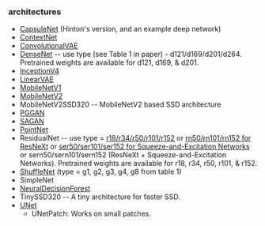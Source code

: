 ### architectures
* [CapsuleNet](https://arxiv.org/pdf/1710.09829.pdf) (Hinton's version, and an example deep network)
* [ContextNet](https://arxiv.org/pdf/1805.04554.pdf)
* [ConvolutionalVAE](https://arxiv.org/pdf/1312.6114v10.pdf)
* [DenseNet](https://arxiv.org/pdf/1608.06993.pdf) -- use type (see Table 1 in paper) - d121/d169/d201/d264. Pretrained weights are available for d121, d169, & d201.
* [InceptionV4](https://arxiv.org/pdf/1602.07261.pdf)
* [LinearVAE](https://arxiv.org/pdf/1312.6114v10.pdf)
* [MobileNetV1](https://arxiv.org/pdf/1704.04861.pdf)
* [MobileNetV2](https://arxiv.org/pdf/1801.04381.pdf)
* MobileNetV2SSD320 -- MobileNetV2 based SSD architecture
* [PGGAN](https://arxiv.org/pdf/1710.10196.pdf)
* [SAGAN](https://arxiv.org/pdf/1805.08318.pdf)
* [PointNet](http://openaccess.thecvf.com/content_cvpr_2017/papers/Zhang_Learning_Discriminative_and_CVPR_2017_paper.pdf)
* ResidualNet -- use type = [r18/r34/r50/r101/r152](https://arxiv.org/pdf/1512.03385.pdf) or [rn50/rn101/rn152 for ResNeXt](https://arxiv.org/pdf/1611.05431.pdf) or [ser50/ser101/ser152 for Squeeze-and-Excitation Networks](https://arxiv.org/pdf/1709.01507.pdf) or sern50/sern101/sern152 (ResNeXt + Squeeze-and-Excitation Networks). Pretrained weights are available for r18, r34, r50, r101, & r152.
* [ShuffleNet](https://arxiv.org/pdf/1707.01083.pdf) (type = g1, g2, g3, g4, g8 from table 1)
* SimpleNet
* [NeuralDecisionForest](https://www.cv-foundation.org/openaccess/content_iccv_2015/papers/Kontschieder_Deep_Neural_Decision_ICCV_2015_paper.pdf)
* TinySSD320 -- A tiny architecture for faster SSD.
* [UNet](https://arxiv.org/pdf/1505.04597.pdf)
  * UNetPatch: Works on small patches.
